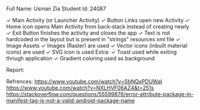 Full Name:  Usman Zia
Student Id: 24087

✓ Main Activity (or Launcher Activity)
✓ Button Links open new Activity 
✓ Home icon opens Main Activity from back-stack instead of creating newly
✓ Exit Button finishes the activity and closes the app
✓ Text is not hardcoded in the layout but is present in "strings" resources xml file
✓ Image Assets
✓ Images (Raster) are used
✓ Vector icons (inbuilt material icons) are used
✓ SVG icon is used
Extra:
✓ Toast used while exiting thriugh application
✓ Gradient coloring used as background

Report:


Refrences:
https://www.youtube.com/watch?v=SbNQxPDUWaI
https://www.youtube.com/watch?v=NXLHVF06AZ4&t=251s
https://stackoverflow.com/questions/55599876/error-attribute-package-in-manifest-tag-is-not-a-valid-android-package-name
